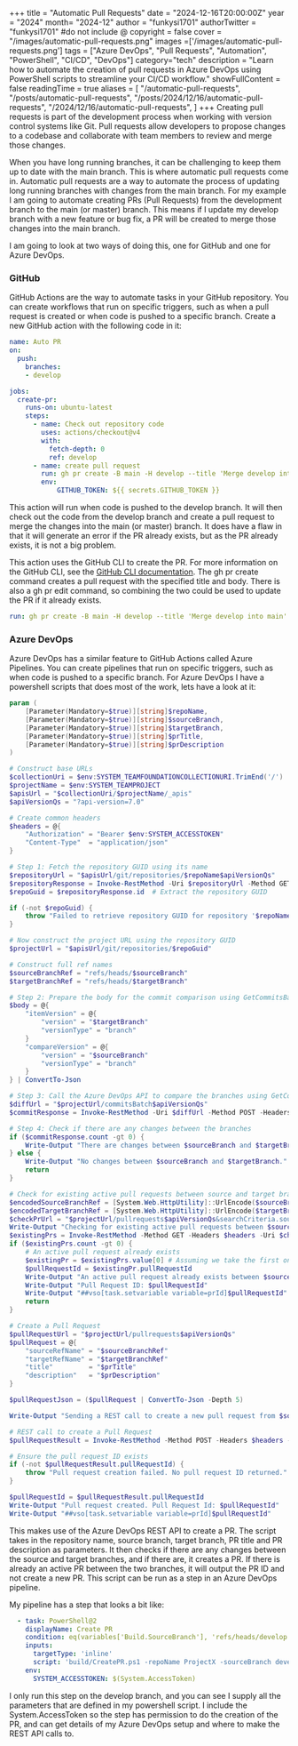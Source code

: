 +++
title = "Automatic Pull Requests"
date = "2024-12-16T20:00:00Z"
year = "2024"
month= "2024-12"
author = "funkysi1701"
authorTwitter = "funkysi1701" #do not include @
copyright = false
cover = "/images/automatic-pull-requests.png"
images =['/images/automatic-pull-requests.png']
tags = ["Azure DevOps", "Pull Requests", "Automation", "PowerShell", "CI/CD", "DevOps"]
category="tech"
description = "Learn how to automate the creation of pull requests in Azure DevOps using PowerShell scripts to streamline your CI/CD workflow."
showFullContent = false
readingTime = true
aliases = [
    "/automatic-pull-requests",
    "/posts/automatic-pull-requests",
    "/posts/2024/12/16/automatic-pull-requests",
    "/2024/12/16/automatic-pull-requests",
]
+++
Creating pull requests is part of the development process when working with version control systems like Git. Pull requests allow developers to propose changes to a codebase and collaborate with team members to review and merge those changes. 

When you have long running branches, it can be challenging to keep them up to date with the main branch. This is where automatic pull requests come in. Automatic pull requests are a way to automate the process of updating long running branches with changes from the main branch. For my example I am going to automate creating PRs (Pull Requests) from the development branch to the main (or master) branch. This means if I update my develop branch with a new feature or bug fix, a PR will be created to merge those changes into the main branch.

I am going to look at two ways of doing this, one for GitHub and one for Azure DevOps.

### GitHub

GitHub Actions are the way to automate tasks in your GitHub repository. You can create workflows that run on specific triggers, such as when a pull request is created or when code is pushed to a specific branch. Create a new GitHub action with the following code in it:

```yml
name: Auto PR
on:
  push:
    branches:
    - develop

jobs:
  create-pr:
    runs-on: ubuntu-latest
    steps:
      - name: Check out repository code
        uses: actions/checkout@v4
        with:
          fetch-depth: 0
          ref: develop
      - name: create pull request
        run: gh pr create -B main -H develop --title 'Merge develop into main' --body 'Created by GitHub action'
        env:
            GITHUB_TOKEN: ${{ secrets.GITHUB_TOKEN }}
```

This action will run when code is pushed to the develop branch. It will then check out the code from the develop branch and create a pull request to merge the changes into the main (or master) branch. It does have a flaw in that it will generate an error if the PR already exists, but as the PR already exists, it is not a big problem.

This action uses the GitHub CLI to create the PR. For more information on the GitHub CLI, see the [GitHub CLI documentation](https://cli.github.com/). The gh pr create command creates a pull request with the specified title and body. There is also a gh pr edit command, so combining the two could be used to update the PR if it already exists.

```yml
run: gh pr create -B main -H develop --title 'Merge develop into main' --body 'Created by Github action' || gh pr edit -B main --title "Merge develop into main" --body 'Created by Github action'
```

### Azure DevOps

Azure DevOps has a similar feature to GitHub Actions called Azure Pipelines. You can create pipelines that run on specific triggers, such as when code is pushed to a specific branch. For Azure DevOps I have a powershell scripts that does most of the work, lets have a look at it:

```powershell
param (
    [Parameter(Mandatory=$true)][string]$repoName,
    [Parameter(Mandatory=$true)][string]$sourceBranch,
    [Parameter(Mandatory=$true)][string]$targetBranch,
    [Parameter(Mandatory=$true)][string]$prTitle,
    [Parameter(Mandatory=$true)][string]$prDescription
)

# Construct base URLs
$collectionUri = $env:SYSTEM_TEAMFOUNDATIONCOLLECTIONURI.TrimEnd('/')
$projectName = $env:SYSTEM_TEAMPROJECT
$apisUrl = "$collectionUri/$projectName/_apis"
$apiVersionQs = "?api-version=7.0"

# Create common headers
$headers = @{
    "Authorization" = "Bearer $env:SYSTEM_ACCESSTOKEN"
    "Content-Type"  = "application/json"
}

# Step 1: Fetch the repository GUID using its name
$repositoryUrl = "$apisUrl/git/repositories/$repoName$apiVersionQs"
$repositoryResponse = Invoke-RestMethod -Uri $repositoryUrl -Method GET -Headers $headers
$repoGuid = $repositoryResponse.id  # Extract the repository GUID

if (-not $repoGuid) {
    throw "Failed to retrieve repository GUID for repository '$repoName'"
}

# Now construct the project URL using the repository GUID
$projectUrl = "$apisUrl/git/repositories/$repoGuid"

# Construct full ref names
$sourceBranchRef = "refs/heads/$sourceBranch"
$targetBranchRef = "refs/heads/$targetBranch"

# Step 2: Prepare the body for the commit comparison using GetCommitsBatch API
$body = @{
    "itemVersion" = @{
        "version" = "$targetBranch"
        "versionType" = "branch"
    }
    "compareVersion" = @{
        "version" = "$sourceBranch"
        "versionType" = "branch"
    }
} | ConvertTo-Json

# Step 3: Call the Azure DevOps API to compare the branches using GetCommitsBatch
$diffUrl = "$projectUrl/commitsBatch$apiVersionQs"
$commitResponse = Invoke-RestMethod -Uri $diffUrl -Method POST -Headers $headers -Body $body

# Step 4: Check if there are any changes between the branches
if ($commitResponse.count -gt 0) {
    Write-Output "There are changes between $sourceBranch and $targetBranch."
} else {
    Write-Output "No changes between $sourceBranch and $targetBranch."
    return
}

# Check for existing active pull requests between source and target branches
$encodedSourceBranchRef = [System.Web.HttpUtility]::UrlEncode($sourceBranchRef)
$encodedTargetBranchRef = [System.Web.HttpUtility]::UrlEncode($targetBranchRef)
$checkPrUrl = "$projectUrl/pullrequests$apiVersionQs&searchCriteria.sourceRefName=$encodedSourceBranchRef&searchCriteria.targetRefName=$encodedTargetBranchRef&searchCriteria.status=active"
Write-Output "Checking for existing active pull requests between $sourceBranch and $targetBranch"
$existingPrs = Invoke-RestMethod -Method GET -Headers $headers -Uri $checkPrUrl
if ($existingPrs.count -gt 0) {
    # An active pull request already exists
    $existingPr = $existingPrs.value[0] # Assuming we take the first one if multiple exist
    $pullRequestId = $existingPr.pullRequestId
    Write-Output "An active pull request already exists between $sourceBranch and $targetBranch."
    Write-Output "Pull Request ID: $pullRequestId"
    Write-Output "##vso[task.setvariable variable=prId]$pullRequestId"    
    return 
}

# Create a Pull Request
$pullRequestUrl = "$projectUrl/pullrequests$apiVersionQs"
$pullRequest = @{
    "sourceRefName" = "$sourceBranchRef"
    "targetRefName" = "$targetBranchRef"
    "title"         = "$prTitle"
    "description"   = "$prDescription"
}

$pullRequestJson = ($pullRequest | ConvertTo-Json -Depth 5)

Write-Output "Sending a REST call to create a new pull request from $sourceBranch to $targetBranch"

# REST call to create a Pull Request
$pullRequestResult = Invoke-RestMethod -Method POST -Headers $headers -Body $pullRequestJson -Uri $pullRequestUrl

# Ensure the pull request ID exists
if (-not $pullRequestResult.pullRequestId) {
    throw "Pull request creation failed. No pull request ID returned."
}

$pullRequestId = $pullRequestResult.pullRequestId
Write-Output "Pull request created. Pull Request Id: $pullRequestId"
Write-Output "##vso[task.setvariable variable=prId]$pullRequestId"

```

This makes use of the Azure DevOps REST API to create a PR. The script takes in the repository name, source branch, target branch, PR title and PR description as parameters. It then checks if there are any changes between the source and target branches, and if there are, it creates a PR. If there is already an active PR between the two branches, it will output the PR ID and not create a new PR. This script can be run as a step in an Azure DevOps pipeline.

My pipeline has a step that looks a bit like:

```yml
  - task: PowerShell@2
    displayName: Create PR
    condition: eq(variables['Build.SourceBranch'], 'refs/heads/develop')
    inputs:
      targetType: 'inline'
      script: 'build/CreatePR.ps1 -repoName ProjectX -sourceBranch develop -targetBranch main -prTitle "Release $(Build.Number.Major).$(Build.Number.Minor).x" -prDescription "Dev to Prod"'
    env:
      SYSTEM_ACCESSTOKEN: $(System.AccessToken)
```

I only run this step on the develop branch, and you can see I supply all the parameters that are defined in my powershell script. I include the System.AccessToken so the step has permission to do the creation of the PR, and can get details of my Azure DevOps setup and where to make the REST API calls to.